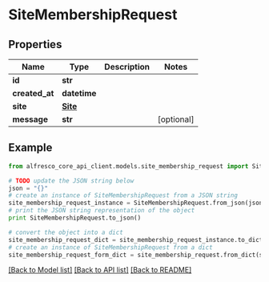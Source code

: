 # SiteMembershipRequest


## Properties
Name | Type | Description | Notes
------------ | ------------- | ------------- | -------------
**id** | **str** |  | 
**created_at** | **datetime** |  | 
**site** | [**Site**](Site.md) |  | 
**message** | **str** |  | [optional] 

## Example

```python
from alfresco_core_api_client.models.site_membership_request import SiteMembershipRequest

# TODO update the JSON string below
json = "{}"
# create an instance of SiteMembershipRequest from a JSON string
site_membership_request_instance = SiteMembershipRequest.from_json(json)
# print the JSON string representation of the object
print SiteMembershipRequest.to_json()

# convert the object into a dict
site_membership_request_dict = site_membership_request_instance.to_dict()
# create an instance of SiteMembershipRequest from a dict
site_membership_request_form_dict = site_membership_request.from_dict(site_membership_request_dict)
```
[[Back to Model list]](../README.md#documentation-for-models) [[Back to API list]](../README.md#documentation-for-api-endpoints) [[Back to README]](../README.md)


